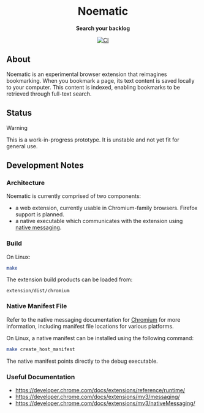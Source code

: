 <div align="center">
  <h1>Noematic</h1>
  <p><strong>Search your backlog</strong></p>
  <p>
    <a href="https://github.com/henrytill/noematic/actions/workflows/ci.yml"><img src="https://github.com/henrytill/noematic/actions/workflows/ci.yml/badge.svg" alt="CI" /></a>
  </p>
</div>

## About

Noematic is an experimental browser extension that reimagines bookmarking. When you bookmark a page, its text content is saved locally to your computer. This content is indexed, enabling bookmarks to be retrieved through full-text search.

## Status

> [!WARNING]
> This is a work-in-progress prototype. It is unstable and not yet fit for general use.

## Development Notes

### Architecture

Noematic is currently comprised of two components:

-   a web extension, currently usable in Chromium-family browsers. Firefox support is planned.
-   a native executable which communicates with the extension using [native messaging](https://developer.chrome.com/docs/extensions/mv3/nativeMessaging/).

### Build

On Linux:

```sh
make
```

The extension build products can be loaded from:

```
extension/dist/chromium
```

### Native Manifest File

Refer to the native messaging documentation for [Chromium](https://developer.chrome.com/docs/extensions/mv3/nativeMessaging/) for more information, including manifest file locations for various platforms.

On Linux, a native manifest can be installed using the following command:

```sh
make create_host_manifest
```

The native manifest points directly to the debug executable.

### Useful Documentation

-   <https://developer.chrome.com/docs/extensions/reference/runtime/>
-   <https://developer.chrome.com/docs/extensions/mv3/messaging/>
-   <https://developer.chrome.com/docs/extensions/mv3/nativeMessaging/>
